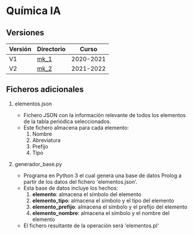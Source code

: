 # Química IA

## Versiones

| Versión | Directorio                                                                | Curso     |
| ------- | ------------------------------------------------------------------------- | --------- |
| V1      | [mk_1](https://github.com/josemanuel179/quimicaAI/tree/master/mk_1)       | 2020-2021 |
| V2      | [mk_2](https://github.com/josemanuel179/quimicaAI/tree/master/mk_2)       | 2021-2022 |


## Ficheros adicionales

1. elementos.json
	- Fichero JSON con la información relevante de todos los elementos de la tabla periódica seleccionados.
	- Este fichero almacena para cada elemento:
		1. Nombre
		2. Abreviatura 
		3. Prefijo
		4. Tipo

2. generador_base.py
	- Programa en Python 3 el cual genera una base de datos Prolog a partir de los datos del fichero 'elementos.json'.
	- Esta base de datos incluye los hechos:
		1. **elemento**: almacena el símbolo del elemento
		2. **elemento_tipo**: almacena el símbolo y el tipo del elemento
		3. **elemento_prefijo**: almacena el símbolo y el prefijo del elemento
		4. **elemento_nombre**: almacena el símbolo y el nombre del elemento
	- El fichero resultante de la operación será 'elementos.pl'
